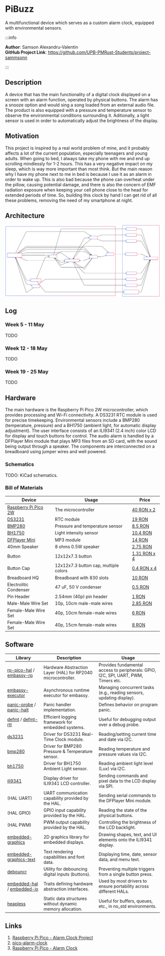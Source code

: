 # PiBuzz
A multifunctional device which serves as a custom alarm clock, equipped with environmental sensors.

:::info 

**Author**: Samson Alexandru-Valentin \
**GitHub Project Link**: https://github.com/UPB-PMRust-Students/proiect-sammsonn

:::

## Description

A device that has the main functionality of a digital clock displayed on a screen with an alarm function, operated by physical buttons. The alarm has a snooze option and would sing a song loaded from an external audio file. The product is also equipped with a pressure and temperature sensor to observe the environmental conditions surrounding it. Aditionally, a light sensor is used in order to automatically adjust the brightness of the display.

## Motivation

This project is inspired by a real world problem of mine, and it probably affects a lot of the current population, especially teenagers and young adults. When going to bed, I always take my phone with me and end up scrolling mindlessly for 1-2 hours. This has a very negative impact on my sleep, which is way more important than most think. But the main reason why I have my phone next to me in bed is because I use it as an alarm in order to wake up. This is also bad because the phone can overheat under the pillow, causing potential damage, and there is also the concern of EMF radiation exposure when keeping your cell phone close to the head for extended periods of time. So, building this clock by hand I can get rid of all these problems, removing the need of my smartphone at night.

## Architecture 

![architecture](architecture.svg)

## Log

<!-- write your progress here every week -->

### Week 5 - 11 May

TODO

### Week 12 - 18 May

TODO

### Week 19 - 25 May

TODO

## Hardware

The main hardware is the Raspberry Pi Pico 2W microcontroller, which provides processing and Wi-Fi connectivity. A DS3231 RTC module is used for precise timekeeping. Environmental sensors include a BMP280 (temperature, pressure) and a BH1750 (ambient light, for automatic display adjustment). The user interface consists of an ILI9341 (2.4 inch) color LCD for display and touch buttons for control. The audio alarm is handled by a DFPlayer Mini module that plays MP3 files from an SD card, with the sound being output through a speaker. The components are interconnected on a breadboard using jumper wires and well powered.

### Schematics

TODO: KiCad schematics.

### Bill of Materials

<!-- Fill out this table with all the hardware components that you might need.

The format is 
```
| [Device](link://to/device) | This is used ... | [price](link://to/store) |

```

-->

| Device | Usage | Price |
|--------|--------|-------|
| [Raspberry Pi Pico 2W](https://www.raspberrypi.com/documentation/microcontrollers/raspberry-pi-pico.html) | The microcontroller | [40 RON x 2](https://www.optimusdigital.ro/en/raspberry-pi-boards/13327-raspberry-pi-pico-2-w.html) |
| [DS3231](https://www.analog.com/media/en/technical-documentation/data-sheets/ds3231.pdf) | RTC module | [19 RON](https://www.optimusdigital.ro/ro/altele/1102-modul-cu-ceas-in-timp-real-ds3231.html?search_query=ds3231&results=6) |
| [BMP280](https://www.bosch-sensortec.com/products/environmental-sensors/pressure-sensors/bmp280/) | Pressure and temperature sensor | [8.5 RON](https://www.optimusdigital.ro/en/pressure-sensors/1666-modul-senzor-de-presiune-barometric-bmp280.html) |
| [BH1750](https://cdn-learn.adafruit.com/downloads/pdf/adafruit-bh1750-ambient-light-sensor.pdf) | Light intensity sensor | [10.4 RON](https://sigmanortec.ro/Senzor-intensitate-lumina-GY-302-BH1750-p137584524) |
| [DFPlayer Mini](https://picaxe.com/docs/spe033.pdf) | MP3 module | [14 RON](https://www.optimusdigital.ro/en/audio/1484-dfplayer-mini-miniature-mp3-player-module.html) |
| 40mm Speaker | 8 ohms 0.5W speaker | [2.75 RON](https://sigmanortec.ro/Boxa-ultra-subtire-40mm-8-ohms-0-5W-p136285784) |
| Button | 12x12x7.3 button | [1.31 RON x 4](https://sigmanortec.ro/Buton-12x12x7-3-p160373654) |
| Button Cap | 12x12x7.3 button cap, multiple colors | [0.4 RON x 4](https://sigmanortec.ro/capac-buton-12x12x73-albastru) |
| Breadboard HQ | Breadboard with 830 slots | [10 RON](https://www.optimusdigital.ro/en/breadboards/8-breadboard-hq-830-points.html) |
| Electrolitic Condenser | 47 uF, 50 V condenser | [0.5 RON](https://www.optimusdigital.ro/ro/componente-electronice-condensatoare/7707-condensator-electrolitic-47-uf-50-v.html?search_query=condensator+47&results=160) |
| Pin Header | 2.54mm (40p) pin header | [1 RON](https://www.optimusdigital.ro/ro/componente-electronice-headere-de-pini/463-header-de-pini-alb-254-mm-40p.html?search_query=header+de+pini+40&results=313) |
| Male-Male Wire Set | 10p, 10cm male-male wires | [2.85 RON](https://www.optimusdigital.ro/ro/fire-fire-mufate/885-set-fire-tata-tata-10p-10-cm.html?search_query=fire+tata-tata&results=73) |
| Female-Male Wire Set | 40p, 10cm female-male wires | [6 RON](https://www.optimusdigital.ro/ro/fire-fire-mufate/653-fire-colorate-mama-tata-40p-10-cm.html?search_query=fire+mama-tata&results=35) |
| Female-Male Wire Set | 40p, 15cm female-male wires | [8 RON](https://www.optimusdigital.ro/ro/toate-produsele/877-set-fire-mama-tata-40p-15-cm.html?search_query=fire+mama-tata&results=35) |


## Software

| Library | Description | Usage |
|---------|-------------|-------|
| [rp-pico-hal](https://crates.io/crates/rp-pico-hal) / [embassy-rp](https://crates.io/crates/embassy-rp) | Hardware Abstraction Layer (HAL) for RP2040 microcontroller.         | Provides fundamental access to peripherals: GPIO, I2C, SPI, UART, PWM, Timers etc. |
| [embassy-executor](https://crates.io/crates/embassy-executor) | Asynchronous runtime executor for embassy.                           | Managing concurrent tasks (e.g., reading sensors, updating display). |
| [panic-probe](https://crates.io/crates/panic-probe) / [panic-halt](https://crates.io/crates/panic-halt) | Panic handler implementation.                                          | Defines behavior on program panic.                      |
| [defmt](https://crates.io/crates/defmt) / [defmt-rtt](https://crates.io/crates/defmt-rtt) | Efficient logging framework for embedded systems.                    | Useful for debugging output over a debug probe.                                    |
| [ds3231](https://crates.io/crates/ds3231)         | Driver for DS3231 Real-Time Clock module.                              | Reading/setting current time and date via I2C.                                     |
| [bmp280](https://crates.io/crates/bmp280)         | Driver for BMP280 Pressure & Temperature sensor.                     | Reading temperature and pressure values via I2C.                                   |
| [bh1750](https://crates.io/crates/bh1750)         | Driver for BH1750 Ambient Light sensor.                              | Reading ambient light level (Lux) via I2C.                                         |
| [ili9341](https://crates.io/crates/ili9341)       | Display driver for ILI9341 LCD controller.                           | Sending commands and pixel data to the LCD display via SPI.                        |
| (HAL UART)                                         | UART communication capability provided by the HAL.                     | Sending serial commands to the DFPlayer Mini module. |
| (HAL GPIO)                                         | GPIO input capability provided by the HAL.                           | Reading the state of the physical buttons.                                         |
| (HAL PWM)                                          | PWM output capability provided by the HAL.                           | Controlling the brightness of the LCD backlight.                                   |                                                      |
| [embedded-graphics](https://crates.io/crates/embedded-graphics) | 2D graphics library for embedded displays.                             | Drawing shapes, text, and UI elements onto the ILI9341 display.                    |
| [embedded-graphics-text](https://crates.io/crates/embedded-graphics-text) | Text rendering capabilities and font data.                             | Displaying time, date, sensor data, and menu text.                               |
| [debouncr](https://crates.io/crates/debouncr) | Utility for debouncing digital inputs (buttons).                   | Preventing multiple triggers from a single button press.                           |
| [embedded-hal](https://crates.io/crates/embedded-hal) / [embedded-io](https://crates.io/crates/embedded-io) | Traits defining hardware abstraction interfaces.                     | Used by most drivers to ensure portability across different HALs.                  |
| [heapless](https://crates.io/crates/heapless)       | Static data structures without dynamic memory allocation.              | Useful for buffers, queues, etc., in no_std environments.                      |

## Links

<!-- Add a few links that inspired you and that you think you will use for your project -->

1. [Raspberry Pi Pico - Alarm Clock Project](https://www.youtube.com/watch?v=EOMcPAKL6RM)
2. [pico-alarm-clock](https://github.com/wahlencraft/pico-alarm-clock)
3. [Raspberry Pi Pico - Alarm Clock](https://www.instructables.com/Raspberry-Pi-Pico-Alarm-Clock/)
